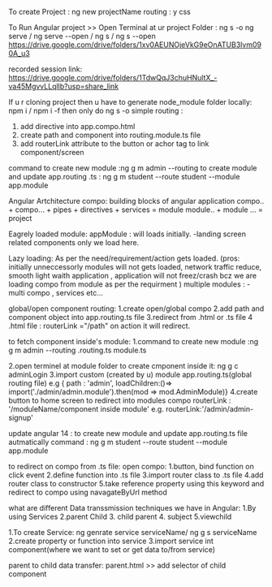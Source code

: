 To create Project : ng new projectName
routing : y
css

To Run Angular project >> Open Terminal at ur project Folder : ng s -o
ng serve / ng serve --open / ng s / ng s --open
https://drive.google.com/drive/folders/1xv0AEUNOjeVkG9eOnATUB3lvm090A_u3

recorded session link:
https://drive.google.com/drive/folders/1TdwQqJ3chuHNultX_-va45MgvvLLqllb?usp=share_link

If u r cloning project then u have to generate node_module folder locally: npm i / npm i -f then only do ng s -o
simple routing :
1. add  <router-outlet></router-outlet> directive into app.compo.html
2. create path and component into routing.module.ts file
3. add routerLink attribute to the button or achor tag to link component/screen

command to create new module :ng g m admin --routing
 to create module and update app.routing .ts :
 ng g m student --route student --module app.module

Angular Artchitecture
 compo: building blocks of angular application
 compo.. + compo... + pipes + directives + services = module
 module.. + module ... = project

 Eagrely loaded module: appModule : will loads initially.
-landing screen related components only we load here.

Lazy loading:  As per the need/requirement/action gets loaded.
(pros: initially unneccessorly modules will not gets loaded,
network traffic reduce, smooth light waith application ,
application will not freez/crash bcz we are loading compo from module as per the requirment )
multiple modules :
-multi compo , services etc...


global/open component routing:
1.create open/global compo
2.add path and component object into app.routing.ts file
3.redirect from .html or .ts file
4 .html file : routerLink ="/path" on action it will redirect.

to fetch component inside's module:
1.command to create new module :ng g m admin --routing
.routing.ts
module.ts

2.open terminel at module folder to create cmponent inside it: ng g c adminLogin
3.import custom (created by u) module app.routing.ts(global routing file) 
e.g { path : 'admin', loadChildren:()=> import('./admin/admin.module').then(mod => mod.AdminModule)}
4.create button to home screen to redirect into modules compo
routerLink : '/moduleName/component inside module' 
e.g. routerLink:'/admin/admin-signup'

update angular 14 :
 to create new module and update app.routing.ts file autmatically command :
 ng g m student --route student --module app.module

to redirect on compo from .ts file:
open compo:
1.button, bind function on click event
2.define function into .ts file
3.import router class to .ts file
4.add router  class to constructor
5.take reference property using this keyword and redirect to compo using navagateByUrl method

what are different Data transsmission techniques we have in Angular:
1.By using Services 2.parent Child 3. child parent 4. subject 5.viewchild

1.To create Service: ng genrate service serviceName/ ng g s serviceName
2.create property or function into service
3.import service int component(where we want to set or get data to/from service)

parent to child data transfer:
parent.html >> add selector of child component 